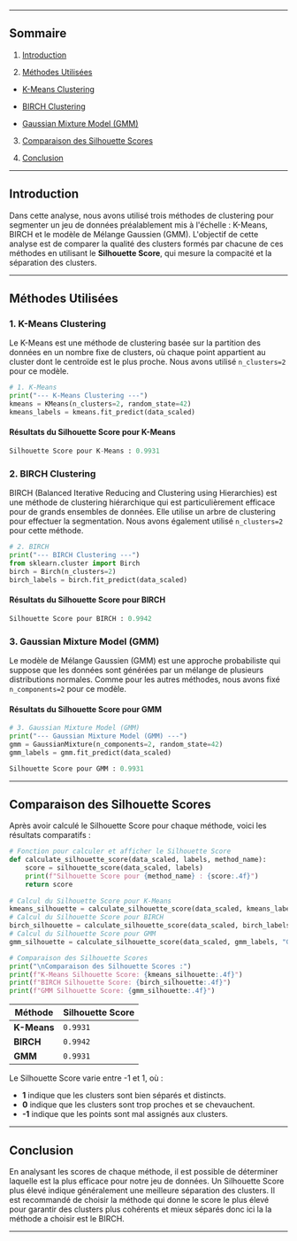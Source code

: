 
---
## Sommaire

1. [Introduction](#introduction)

2. [Méthodes Utilisées](#méthodes-utilisées)

- [K-Means Clustering](#1-k-means-clustering)

- [BIRCH Clustering](#2-birch-clustering)

- [Gaussian Mixture Model (GMM)](#3-gaussian-mixture-model-gmm)

3. [Comparaison des Silhouette Scores](#comparaison-des-silhouette-scores)

4. [Conclusion](#conclusion)

---

## Introduction

Dans cette analyse, nous avons utilisé trois méthodes de clustering pour segmenter un jeu de données préalablement mis à l'échelle : K-Means, BIRCH et le modèle de Mélange Gaussien (GMM). L'objectif de cette analyse est de comparer la qualité des clusters formés par chacune de ces méthodes en utilisant le **Silhouette Score**, qui mesure la compacité et la séparation des clusters.

---

## Méthodes Utilisées

### 1. **K-Means Clustering**

Le K-Means est une méthode de clustering basée sur la partition des données en un nombre fixe de clusters, où chaque point appartient au cluster dont le centroïde est le plus proche. Nous avons utilisé `n_clusters=2` pour ce modèle.

```python
# 1. K-Means  
print("--- K-Means Clustering ---")  
kmeans = KMeans(n_clusters=2, random_state=42)  
kmeans_labels = kmeans.fit_predict(data_scaled)
```
#### Résultats du Silhouette Score pour K-Means

```python
Silhouette Score pour K-Means : 0.9931
```

### 2. **BIRCH Clustering**

BIRCH (Balanced Iterative Reducing and Clustering using Hierarchies) est une méthode de clustering hiérarchique qui est particulièrement efficace pour de grands ensembles de données. Elle utilise un arbre de clustering pour effectuer la segmentation. Nous avons également utilisé `n_clusters=2` pour cette méthode.

```python
# 2. BIRCH  
print("--- BIRCH Clustering ---")  
from sklearn.cluster import Birch  
birch = Birch(n_clusters=2)  
birch_labels = birch.fit_predict(data_scaled)
```

#### Résultats du Silhouette Score pour BIRCH

```python
Silhouette Score pour BIRCH : 0.9942
```

### 3. **Gaussian Mixture Model (GMM)**

Le modèle de Mélange Gaussien (GMM) est une approche probabiliste qui suppose que les données sont générées par un mélange de plusieurs distributions normales. Comme pour les autres méthodes, nous avons fixé `n_components=2` pour ce modèle.

#### Résultats du Silhouette Score pour GMM
```python
# 3. Gaussian Mixture Model (GMM)  
print("--- Gaussian Mixture Model (GMM) ---")  
gmm = GaussianMixture(n_components=2, random_state=42)  
gmm_labels = gmm.fit_predict(data_scaled)
```

```python
Silhouette Score pour GMM : 0.9931
```

---

## Comparaison des Silhouette Scores

Après avoir calculé le Silhouette Score pour chaque méthode, voici les résultats comparatifs :

```python
# Fonction pour calculer et afficher le Silhouette Score  
def calculate_silhouette_score(data_scaled, labels, method_name):  
    score = silhouette_score(data_scaled, labels)  
    print(f"Silhouette Score pour {method_name} : {score:.4f}")  
    return score
    
# Calcul du Silhouette Score pour K-Means  
kmeans_silhouette = calculate_silhouette_score(data_scaled, kmeans_labels, "K-Means")
# Calcul du Silhouette Score pour BIRCH  
birch_silhouette = calculate_silhouette_score(data_scaled, birch_labels, "BIRCH")
# Calcul du Silhouette Score pour GMM  
gmm_silhouette = calculate_silhouette_score(data_scaled, gmm_labels, "GMM")

# Comparaison des Silhouette Scores  
print("\nComparaison des Silhouette Scores :")  
print(f"K-Means Silhouette Score: {kmeans_silhouette:.4f}")  
print(f"BIRCH Silhouette Score: {birch_silhouette:.4f}")  
print(f"GMM Silhouette Score: {gmm_silhouette:.4f}")
```

| Méthode     | Silhouette Score |
| ----------- | ---------------- |
| **K-Means** | `0.9931`         |
| **BIRCH**   | `0.9942`         |
| **GMM**     | `0.9931`         |

Le Silhouette Score varie entre -1 et 1, où :

- **1** indique que les clusters sont bien séparés et distincts.
- **0** indique que les clusters sont trop proches et se chevauchent.
- **-1** indique que les points sont mal assignés aux clusters.

---

## Conclusion

En analysant les scores de chaque méthode, il est possible de déterminer laquelle est la plus efficace pour notre jeu de données. Un Silhouette Score plus élevé indique généralement une meilleure séparation des clusters. Il est recommandé de choisir la méthode qui donne le score le plus élevé pour garantir des clusters plus cohérents et mieux séparés donc ici la la méthode a choisir est le BIRCH.

---

